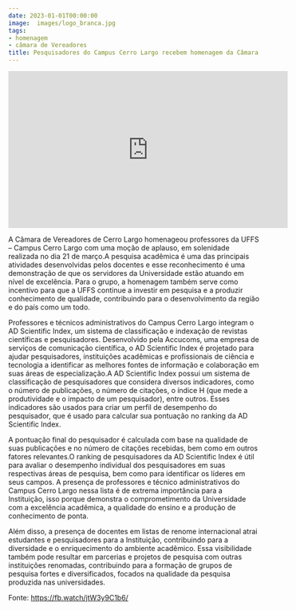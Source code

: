 ```yaml
---
date: 2023-01-01T00:00:00
image:  images/logo_branca.jpg
tags:
- homenagem
- câmara de Vereadores
title: Pesquisadores do Campus Cerro Largo recebem homenagem da Câmara de Vereadores
---
```


<iframe width="560" height="315" src="https://fb.watch/jtW3y9C1b6/" frameborder="0" allowfullscreen></iframe>


A Câmara de Vereadores de Cerro Largo homenageou professores da UFFS – Campus Cerro Largo com uma moção de aplauso, em solenidade realizada no dia 21 de março.A pesquisa acadêmica é uma das principais atividades desenvolvidas pelos docentes e esse reconhecimento é uma demonstração de que os servidores da Universidade estão atuando em nível de excelência. Para o grupo, a homenagem também serve como incentivo para que a UFFS continue a investir em pesquisa e a produzir conhecimento de qualidade, contribuindo para o desenvolvimento da região e do país como um todo.

Professores e técnicos administrativos do Campus Cerro Largo integram o AD Scientific Index, um sistema de classificação e indexação de revistas científicas e pesquisadores. Desenvolvido pela Accucoms, uma empresa de serviços de comunicação científica, o AD Scientific Index é projetado para ajudar pesquisadores, instituições acadêmicas e profissionais de ciência e tecnologia a identificar as melhores fontes de informação e colaboração em suas áreas de especialização.A AD Scientific Index possui um sistema de classificação de pesquisadores que considera diversos indicadores, como o número de publicações, o número de citações, o índice H (que mede a produtividade e o impacto de um pesquisador), entre outros. Esses indicadores são usados para criar um perfil de desempenho do pesquisador, que é usado para calcular sua pontuação no ranking da AD Scientific Index.

A pontuação final do pesquisador é calculada com base na qualidade de suas publicações e no número de citações recebidas, bem como em outros fatores relevantes.O ranking de pesquisadores da AD Scientific Index é útil para avaliar o desempenho individual dos pesquisadores em suas respectivas áreas de pesquisa, bem como para identificar os líderes em seus campos. A presença de professores e técnico administrativos do Campus Cerro Largo nessa lista é de extrema importância para a Instituição, isso porque demonstra o comprometimento da Universidade com a excelência acadêmica, a qualidade do ensino e a produção de conhecimento de ponta.

Além disso, a presença de docentes em listas de renome internacional atrai estudantes e pesquisadores para a Instituição, contribuindo para a diversidade e o enriquecimento do ambiente acadêmico. Essa visibilidade também pode resultar em parcerias e projetos de pesquisa com outras instituições renomadas, contribuindo para a formação de grupos de pesquisa fortes e diversificados, focados na qualidade da pesquisa produzida nas universidades.

Fonte: <https://fb.watch/jtW3y9C1b6/>

